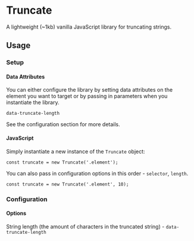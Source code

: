 # Truncate

A lightweight (~1kb) vanilla JavaScript library for truncating strings.

## Usage

### Setup

#### Data Attributes

You can either configure the library by setting data attributes on the element you want to target or by passing in parameters when you instantiate the library.

`data-truncate-length` 

See the configuration section for more details.

#### JavaScript

Simply instantiate a new instance of the `Truncate` object:

`const truncate = new Truncate('.element');`

You can also pass in configuration options in this order - `selector`, `length`.

`const truncate = new Truncate('.element', 10);`

### Configuration

#### Options

String length (the amount of characters in the truncated string) - `data-truncate-length`
